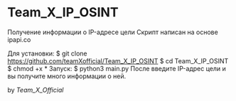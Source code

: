 # Team_X_IP_OSINT
Получение информации о IP-адресе цели
Скрипт написан на основе ipapi.co

Для установки:
$ git clone https://github.com/teamXofficial/Team_X_IP_OSINT
$ cd Team_X_IP_OSINT
$ chmod +x *
Запуск:
$ python3 main.py
После введите IP-адрес цели и вы получите много информации о ней.

by _Team_X_Official_
